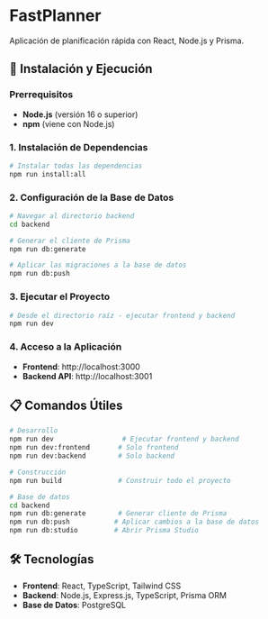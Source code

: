 # FastPlanner

Aplicación de planificación rápida con React, Node.js y Prisma.

## 🚀 Instalación y Ejecución

### Prerrequisitos
- **Node.js** (versión 16 o superior)
- **npm** (viene con Node.js)

### 1. Instalación de Dependencias

```bash
# Instalar todas las dependencias
npm run install:all
```

### 2. Configuración de la Base de Datos

```bash
# Navegar al directorio backend
cd backend

# Generar el cliente de Prisma
npm run db:generate

# Aplicar las migraciones a la base de datos
npm run db:push
```

### 3. Ejecutar el Proyecto

```bash
# Desde el directorio raíz - ejecutar frontend y backend
npm run dev
```

### 4. Acceso a la Aplicación

- **Frontend**: http://localhost:3000
- **Backend API**: http://localhost:3001

## 📋 Comandos Útiles

```bash
# Desarrollo
npm run dev                 # Ejecutar frontend y backend
npm run dev:frontend       # Solo frontend
npm run dev:backend        # Solo backend

# Construcción
npm run build              # Construir todo el proyecto

# Base de datos
cd backend
npm run db:generate        # Generar cliente de Prisma
npm run db:push           # Aplicar cambios a la base de datos
npm run db:studio         # Abrir Prisma Studio
```

## 🛠️ Tecnologías

- **Frontend**: React, TypeScript, Tailwind CSS
- **Backend**: Node.js, Express.js, TypeScript, Prisma ORM
- **Base de Datos**: PostgreSQL